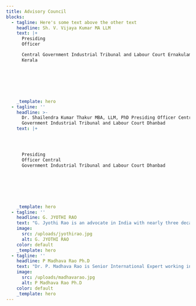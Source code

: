 ```yaml
---
title: Advisory Council
blocks:
  - tagline: Here's some text above the other text
    headline: Sh. V. Vijaya Kumar MA LLM
    text: |+
      Presiding
      Officer

      Central Government Industrial Tribunal and Labour Court Ernakulam,
      Kerala







    _template: hero
  - tagline: ''
    headline: >-
      Dr. Shailendra Kumar Thakur MBA, LLM, PhD Presiding Officer Central
      Government Industrial Tribunal and Labour Court Dhanbad
    text: |+




      Presiding
      Officer Central
      Government Industrial Tribunal and Labour Court Dhanbad







    _template: hero
  - tagline: ''
    headline: G. JYOTHI RAO
    text: "G. Jyothi Rao is an advocate in India with nearly three decades of standing as a practicing advocate in Indian Courts.\n\nShe has been practicing as an advocate since 1991 (30 years) in different courts of the country including Delhi High Court, National Consumer Disputes Redressal Commission, and courts in Telangana state of India.\n\nShe was appointed as an Amicus Curie in a number of criminal cases in Delhi by the Delhi courts where she supported the courts to come to a logical conclusion in a number of typical criminal cases which were otherwise were very intricate. Her approach of analysing the cases brought many criminals to books.\n\nShe was appointed to work as a Legal Aid Counsel by Delhi Government Legal Aid Services Authority to extend legal support to the needy and indigent people. She is specialised in criminal cases relating to rape, domestic violence and dowry issues. She has been the most sought after advocate in Delhi Courts whenever a dispute arose between a husband and wife or a rape and kidnap of girls.\n\nWhile working as Legal Aid counsel, she was deputed by the Delhi Courts for mediation, conciliation and legal support to resolved disputes outside the court. She has successfully mediated and satisfactorily settled the disputes avoiding the lengthy court procedures. She has taken up Jail/Prison visits to support under trials in legal matters and take them to the court on time.\n\nJyothi Rao is also a Notary Public Appointed by Government of India from May, 2011. She is a Trained and Certified Mediator.\n\nJyothi Rao holds a Bachelor’s degree in Law from the SV University (1990), a Bachelors Degree in Commerce from the Osmania University (1985), a Masters Degree in Telugu literature from the Osmania University (1987). She holds certificate in computer applications from Computer Maintenance Corporation of India. She is excellent in Telugu, and Hindi languages in addition to English.\\\n\\\nPhone:\_[+91 9676875789](tel:+919676875789)\n\nEmail:\_[jgauji@gmail.com](mailto:jgauji@gmail.com)\n"
    image:
      src: /uploads/jyothirao.jpg
      alt: G. JYOTHI RAO
    color: default
    _template: hero
  - tagline: ''
    headline: P Madhava Rao Ph.D
    text: "Dr. P. Madhava Rao is Senior International Expert working in the area of Governance, State building, Access to Justice, and Rule of Law.\n\nRao has been working with UNDP for the last 15 years at P5 FTA, ALD, and Senior Expert level Consultancies. He has worked in Afghanistan, Iraq, Mauritius, Myanmar, Rwanda, and Zambia as Senior Programme Manager, and Senior Advisory levels.\n\nBefore joining UNDP in 2005, Rao was working for 15 years with Government of India as Senior Regional Commissioner, Pension, and a Quasi Judicial Authority to enforce pension laws in India. He is a trained quasi-judicial authority with extensive experience.\n\nDuring his employment with Government of India organisations and UNDP he has extensively dealt with:\n\n* HRD, HRM, Programme management, Operation Management, Law enforcement with Quasi-Judicial Powers;\n* Advised Governments of Afghanistan, Somalia, and Zambia on establishment of systems of Ombudsman, systems for employee grievance redressal and alternative dispute resolution mechanisms;\n* Dealt and resolved Individual Disputes, Industrial/ Employment related Disputes, and Disputes related to Gender Discrimination at work place, Conduct and Discipline; established special cells to deal with gender, cast, and religion specific disputes and ran effectively;\n* Established systems of alternative dispute resolution within the regional office Mumbai;\n* Resolved a large number of employment related disputes, and won the cases in Bombay High court without engaging the services of an Advocate.\n* Mediated and Resolved Conflicts among trade unions, employers, and government organisations\n* Conducted a number of work related departmental enquiries; resolved a number of disputes among staff members out of office hours\n* Conducted Lok- Adalats (peoples courts, a mechanism for alternative dispute resolution) and resolved disputes\n* Conducted a large number of quasi-judicial enquires to enforce social security laws.\n* Designed and Delivered Training courses for National and International participants, held Consultations, Workshops, Seminars, and Deliberations (Over 300 events all-inclusive).\n\nHe has headed National Academy for Training and Research in Social Security, Ministry of Labour Government of India for six years, designed, and delivered a number of training courses in Quasi Judicial procedures, writing speaking orders, and mediating between employers and employees.\n\nDr Rao is a Trained and Certifieid Mediator He holds a PhD in Development Studies (2003) CESS, Hyderabad, a Masters in Public Administration(1985) from Osmania University, (Studied systems of Ombudsman); a Masters in Sociology, (1980) Osmania University) (studied alternative dispute resolution systems in traditional societies); an LL.B, Administrative Law (1987) from Jammu University, a Diploma in HR Management (Studied conciliation, arbitration and personnel management related dispute resolution systems), Doctoral Certificates in Social Protection, from Maastricht University (2002) and a Certificate in Advanced Negotiation Skills from Harvard University (2006).\n\nPhone:\_[+91 8096600333](tel:+918096600333)\n\nEmail:\_[poemrao@gmail.com](mailto:poemrao@gmail.com)\n"
    image:
      src: /uploads/madhavarao.jpg
      alt: P Madhava Rao Ph.D
    color: default
    _template: hero
---
```


